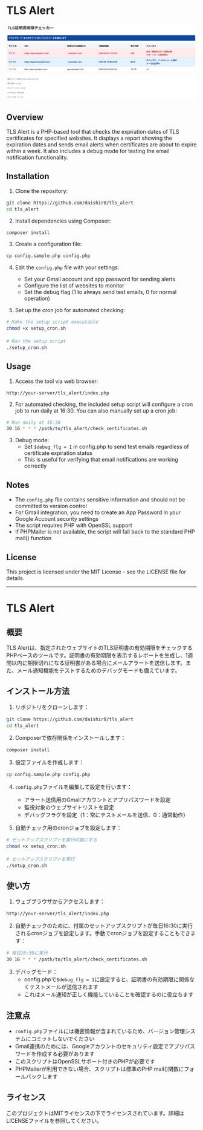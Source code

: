 # TLS Alert

![Screenshot](ss.png)

## Overview
TLS Alert is a PHP-based tool that checks the expiration dates of TLS certificates for specified websites. It displays a report showing the expiration dates and sends email alerts when certificates are about to expire within a week. It also includes a debug mode for testing the email notification functionality.

## Installation
1. Clone the repository:
```bash
git clone https://github.com/daishir0/tls_alert
cd tls_alert
```

2. Install dependencies using Composer:
```bash
composer install
```

3. Create a configuration file:
```bash
cp config.sample.php config.php
```

4. Edit the `config.php` file with your settings:
   - Set your Gmail account and app password for sending alerts
   - Configure the list of websites to monitor
   - Set the debug flag (1 to always send test emails, 0 for normal operation)

5. Set up the cron job for automated checking:
```bash
# Make the setup script executable
chmod +x setup_cron.sh

# Run the setup script
./setup_cron.sh
```

## Usage
1. Access the tool via web browser:
```
http://your-server/tls_alert/index.php
```

2. For automated checking, the included setup script will configure a cron job to run daily at 16:30. You can also manually set up a cron job:
```bash
# Run daily at 16:30
30 16 * * * /path/to/tls_alert/check_certificates.sh
```

3. Debug mode:
   - Set `$debug_flg = 1` in config.php to send test emails regardless of certificate expiration status
   - This is useful for verifying that email notifications are working correctly

## Notes
- The `config.php` file contains sensitive information and should not be committed to version control
- For Gmail integration, you need to create an App Password in your Google Account security settings
- The script requires PHP with OpenSSL support
- If PHPMailer is not available, the script will fall back to the standard PHP mail() function

## License
This project is licensed under the MIT License - see the LICENSE file for details.

---

# TLS Alert

## 概要
TLS Alertは、指定されたウェブサイトのTLS証明書の有効期限をチェックするPHPベースのツールです。証明書の有効期限を表示するレポートを生成し、1週間以内に期限切れになる証明書がある場合にメールアラートを送信します。また、メール通知機能をテストするためのデバッグモードも備えています。

## インストール方法
1. リポジトリをクローンします：
```bash
git clone https://github.com/daishir0/tls_alert
cd tls_alert
```

2. Composerで依存関係をインストールします：
```bash
composer install
```

3. 設定ファイルを作成します：
```bash
cp config.sample.php config.php
```

4. `config.php`ファイルを編集して設定を行います：
   - アラート送信用のGmailアカウントとアプリパスワードを設定
   - 監視対象のウェブサイトリストを設定
   - デバッグフラグを設定（1：常にテストメールを送信、0：通常動作）

5. 自動チェック用のcronジョブを設定します：
```bash
# セットアップスクリプトを実行可能にする
chmod +x setup_cron.sh

# セットアップスクリプトを実行
./setup_cron.sh
```

## 使い方
1. ウェブブラウザからアクセスします：
```
http://your-server/tls_alert/index.php
```

2. 自動チェックのために、付属のセットアップスクリプトが毎日16:30に実行されるcronジョブを設定します。手動でcronジョブを設定することもできます：
```bash
# 毎日16:30に実行
30 16 * * * /path/to/tls_alert/check_certificates.sh
```

3. デバッグモード：
   - config.phpで`$debug_flg = 1`に設定すると、証明書の有効期限に関係なくテストメールが送信されます
   - これはメール通知が正しく機能していることを確認するのに役立ちます

## 注意点
- `config.php`ファイルには機密情報が含まれているため、バージョン管理システムにコミットしないでください
- Gmail連携のためには、Googleアカウントのセキュリティ設定でアプリパスワードを作成する必要があります
- このスクリプトはOpenSSLサポート付きのPHPが必要です
- PHPMailerが利用できない場合、スクリプトは標準のPHP mail()関数にフォールバックします

## ライセンス
このプロジェクトはMITライセンスの下でライセンスされています。詳細はLICENSEファイルを参照してください。